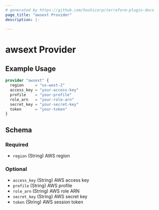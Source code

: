 ```yaml
---
# generated by https://github.com/hashicorp/terraform-plugin-docs
page_title: "awsext Provider"
description: |-
  
---
```


# awsext Provider



## Example Usage

```terraform
provider "awsext" {
  region     = "us-west-2"
  access_key = "your-access-key"
  profile    = "your-profile"
  role_arn   = "your-role-arn"
  secret_key = "your-secret-key"
  token      = "your-token"
}
```

<!-- schema generated by tfplugindocs -->
## Schema

### Required

- `region` (String) AWS region

### Optional

- `access_key` (String) AWS access key
- `profile` (String) AWS profile
- `role_arn` (String) AWS role ARN
- `secret_key` (String) AWS secret key
- `token` (String) AWS session token
